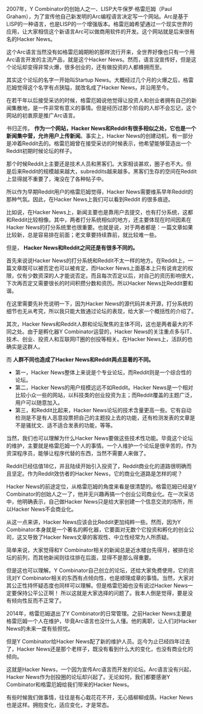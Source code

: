 2007年，Y Combinator的创始人之一、LISP大牛保罗·格雷厄姆（Paul Graham），为了宣传他自己新发明的Arc编程语言决定写一个网站。Arc是基于LISP的一种语言，也是LISP的一个增强版本。格雷厄姆希望通过一个现实世界的应用，让大家相信这个新语言Arc可以做商用软件的开发。这个网站就是后来很有名的Hacker News。

这个Arc语言当然没有如格雷厄姆期盼的那样流行开来，全世界好像也只有一个用Arc语言开发的主流产品，就是这个Hacker News。然而，语言没宣传好，但是这个论坛却变得非常火爆，很多创业的，还有做投资的人都蜂拥而至。

其实这个论坛的名字一开始叫Startup News。大概经过几个月的火爆之后，格雷厄姆觉得这个名字有点狭隘，就改名成了Hacker News，并沿用至今。

在若干年以后接受采访的时候，格雷厄姆说他觉得让投资人和创业者拥有自己的新闻集散地，是一件非常有意义的事情。但是经历过那个阶段的人却不会忘记，这个网站的初衷原是推广Arc语言。

书归正传。 **作为一个网站，Hacker News和Reddit有很多相似之处，它也是一个新闻集中营，允许用户上传新闻**。事实上，Hacker News的创建动机，有一部分是冲着Reddit去的。格雷厄姆曾在接受采访的时候表示，他希望能够营造出一个Reddit初期时候论坛的样子。

那个时候Reddit上主要还是技术人员和黑客们。大家相谈甚欢，圈子也不大。但是后来Reddit的规模越来越大，subreddits越来越多。黑客们生存的空间在Reddit上显得就不重要了，淹没在了各种帖子中。

所以作为早期Reddit用户的格雷厄姆觉得，Hacker News需要维系早年Reddit的那种气氛。因此，在Hacker News上我们可以看到Reddit 的很多痕迹。

比如说，在Hacker News上，新闻主要也是靠用户去提交，也有打分系统，这都和Reddit比较相像。其中，两者打分系统相似的地方，还主要体现在时间因素在Hacker News的打分系统里也很重要。也就是说，对于两者都是：一篇文章如果比较新，总是容易排在前面；老文章要持续靠前，就比较难一些。

但是， **Hacker News和Reddit之间还是有很多不同的。**

首先来说说Hacker News的打分系统和Reddit不太一样的地方。在Reddit上，一篇文章既可以被否定也可以被肯定，而Hacker News上面基本上只有说肯定的权限，仅有少数资深的人才能说否定。而且每次否定以后，对自己的资历影响很大，下次再否定又需要很长的时间积攒分数和资历。所以Hacker News比Reddit要和谐。

在这里需要先补充说明一下，因为Hacker News的源代码并未开源，打分系统的细节也无从考究，所以我只能大致通过论坛的表现，给大家一个概括性的介绍了。

其次，Hacker News和Reddit人群和论坛聚焦的主体不同，这也是两者最大的不同之处。由于是孵化器Y Combinator运营的，Hacker News的关注重点多与IT、技术、创业、投资人和互联网IT圈的创投等相关。在Hacker News上，活跃的也确实是这群人。

而 **人群不同也造成了Hacker News和Reddit两点显著的不同。**

- 第一，Hacker News整体上来说是个专业论坛，而Reddit则是一个综合性的论坛。
- 第二，Hacker News的用户规模远远不如Reddit。Hacker News是一个相对比较小众一些的网站，以科技类的创业投资为主；而Reddit覆盖的主题广泛，用户可以随意加入。
- 第三，和Reddit比起来，Hacker News论坛的技术含量更高一些。它有自动检测是不是有人恶意投票把自己的主题投上去的功能，还有检测发表的文章是不是骚扰文、适不适合发表的功能，等等。

当然，我们也可以理解为什么Hacker News要做这些技术性功能。毕竟这个论坛的维护，主要就是格雷厄姆一个人的事情。一个人维护一个论坛是很辛苦的，作为资深程序员，能够让程序代替的东西，当然不需要人来做了。

Reddit已经估值18亿，并且陆续开始引入投资了，Reddit商业化的道路很明确而且坚定。作为Reddit效仿者的Hacker News，它的商业化道路是怎样的呢？

Hacker News的前途定位，从格雷厄姆的角度来看是很清楚的。格雷厄姆已经是Y Combinator的创始人之一了，他并无兴趣再搞一个创业公司商业化。在一次采访中，他明确表示，自己做Hacker News只是给大家创建一个信息交流的场所，所以Hacker News不会商业化。

从这一点来讲，Hacker News应该会比Reddit更加纯粹一些。然而，因为Y Combinator本身就是一个著名的孵化器，它要面对无数个它投资和孵化的创业公司，这又导致了Hacker News文章的客观性、中立性经常为人所质疑。

简单来说，大家觉得和Y Combinator相关的新闻总是近水楼台先得月，被排在论坛的前列，而其他新闻则往往排在后面，显得不是那么得重要。

但是这也可以理解。Y Combinator自己创立的论坛，还给大家免费使用，它的资讯对Y Combinator相关的东西有点倾向性，也是顺理成章的事情。当然，大家对其公正性持怀疑态度也同样可以理解。但是格雷厄姆也没有说过Hacker News一定要保持公平公正啊！ 所以这就是大家选择的问题了。我本人倒是觉得，要是没有倾向性反而不正常了。

2014年，格雷厄姆退出了Y Combinator的日常管理。之前Hacker News主要是格雷厄姆一个人在维护，毕竟Arc语言也没什么人懂。他的离职，让人们对Hacker News的未来一度有些担忧。

但是Y Combinator给Hacker News配了新的维护人员。迄今为止已经四年过去了，Hacker News还是那个老样子，既没有看到什么大的变化，也没有商业化的倾向。

这就是Hacker News，一个因为宣传Arc语言而开发的论坛。Arc语言没有兴起，Hacker News作为创投圈的论坛却兴起了。无论如何，我们都要感谢Y Combinator和格雷厄姆给我们带来的Hacker News。

有些时候我们做事情，往往是有心栽花花不开，无心插柳柳成荫。Hacker News也是这样。拥抱变化，适应变化，才是常态。